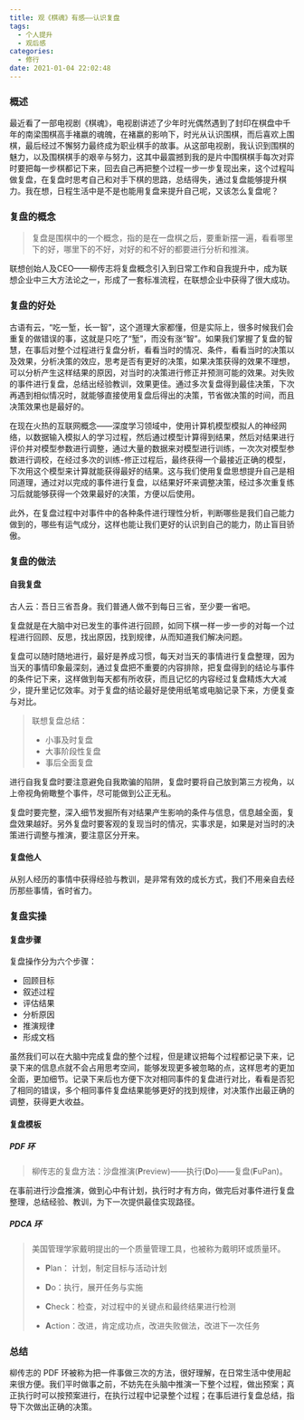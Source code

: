 ```yaml
---
title: 观《棋魂》有感——认识复盘
tags:
  - 个人提升
  - 观后感
categories:
  - 修行
date: 2021-01-04 22:02:48
---
```


### 概述

最近看了一部电视剧《棋魂》，电视剧讲述了少年时光偶然遇到了封印在棋盘中千年的南梁围棋高手褚嬴的魂魄，在褚嬴的影响下，时光从认识围棋，而后喜欢上围棋，最后经过不懈努力最终成为职业棋手的故事。从这部电视剧，我认识到围棋的魅力，以及围棋棋手的艰辛与努力，这其中最震撼到我的是片中围棋棋手每次对弈时要把每一步棋都记下来，回去自己再把整个过程一步一步复现出来，这个过程叫做复盘，在复盘时思考自己和对手下棋的思路，总结得失，通过复盘能够提升棋力。我在想，日程生活中是不是也能用复盘来提升自己呢，又该怎么复盘呢？



### 复盘的概念

> 复盘是围棋中的一个概念，指的是在一盘棋之后，要重新摆一遍，看看哪里下的好，哪里下的不好，对好的和不好的都要进行分析和推演。

联想创始人及CEO——柳传志将复盘概念引入到日常工作和自我提升中，成为联想企业中三大方法论之一，形成了一套标准流程，在联想企业中获得了很大成功。



<!-- more -->



### 复盘的好处

古语有云，“吃一堑，长一智”，这个道理大家都懂，但是实际上，很多时候我们会重复的做错误的事，这就是只吃了“堑”，而没有涨“智”。如果我们掌握了复盘的智慧，在事后对整个过程进行复盘分析，看看当时的情况、条件，看看当时的决策以及效果，分析决策的效应，思考是否有更好的决策，如果决策获得的效果不理想，可以分析产生这样结果的原因，对当时的决策进行修正并预测可能的效果。对失败的事件进行复盘，总结出经验教训，效果更佳。通过多次复盘得到最佳决策，下次再遇到相似情况时，就能够直接使用复盘后得出的决策，节省做决策的时间，而且决策效果也是最好的。

在现在火热的互联网概念——深度学习领域中，使用计算机模型模拟人的神经网络，以数据输入模拟人的学习过程，然后通过模型计算得到结果，然后对结果进行评价并对模型参数进行调整，通过大量的数据来对模型进行训练，一次次对模型参数进行调校，在经过多次的训练-修正过程后，最终获得一个最接近正确的模型，下次用这个模型来计算就能获得最好的结果。这与我们使用复盘思想提升自己是相同道理，通过对以完成的事件进行复盘，以结果好坏来调整决策，经过多次重复练习后就能够获得一个效果最好的决策，方便以后使用。

此外，在复盘过程中对事件中的各种条件进行理性分析，判断哪些是我们自己能力做到的，哪些有运气成分，这样也能让我们更好的认识到自己的能力，防止盲目骄傲。



### 复盘的做法

#### 自我复盘

古人云：吾日三省吾身。我们普通人做不到每日三省，至少要一省吧。

复盘就是在大脑中对已发生的事件进行回顾，如同下棋一样一步一步的对每一个过程进行回顾、反思，找出原因，找到规律，从而知道我们解决问题。

复盘可以随时随地进行，最好是养成习惯，每天对当天的事情进行复盘整理，因为当天的事情印象最深刻，通过复盘把不重要的内容排除，把复盘得到的结论与事件的条件记下来，这样做到每天都有所收获，而且记忆的内容经过复盘精炼大大减少，提升里记忆效率。对于复盘的结论最好是使用纸笔或电脑记录下来，方便复查与对比。

> 联想复盘总结：
>
> - 小事及时复盘
> - 大事阶段性复盘
> - 事后全面复盘

进行自我复盘时要注意避免自我欺骗的陷阱，复盘时要将自己放到第三方视角，以上帝视角俯瞰整个事件，尽可能做到公正无私。

复盘时要完整，深入细节发掘所有对结果产生影响的条件与信息，信息越全面，复盘效果越好。另外复盘时要客观的复现当时的情况，实事求是，如果是对当时的决策进行调整与推演，要注意区分开来。

#### 复盘他人

从别人经历的事情中获得经验与教训，是非常有效的成长方式，我们不用亲自去经历那些事情，省时省力。



### 复盘实操

#### 复盘步骤

复盘操作分为六个步骤：

- 回顾目标
- 叙述过程
- 评估结果
- 分析原因
- 推演规律
- 形成文档

虽然我们可以在大脑中完成复盘的整个过程，但是建议把每个过程都记录下来，记录下来的信息点就不会占用思考空间，能够发现更多被忽略的点，这样思考的更加全面，更加细节。记录下来后也方便下次对相同事件的复盘进行对比，看看是否犯了相同的错误，多个相同事件复盘结果能够更好的找到规律，对决策作出最正确的调整，获得更大收益。

#### 复盘模板

##### PDF 环

> 柳传志的复盘方法：沙盘推演(**P**review)——执行(**D**o)——复盘(**F**uPan)。

在事前进行沙盘推演，做到心中有计划，执行时才有方向，做完后对事件进行复盘整理，总结经验、教训，为下一次提供最佳实现路径。



##### PDCA 环

> 美国管理学家戴明提出的一个质量管理工具，也被称为戴明环或质量环。
>
> - **P**lan： 计划，制定目标与活动计划
>
> - **D**o：执行，展开任务与实施
>
> - **C**heck：检查，对过程中的关键点和最终结果进行检测
>
> - **A**ction：改进，肯定成功点，改进失败做法，改进下一次任务



### 总结

柳传志的 PDF 环被称为把一件事做三次的方法，很好理解，在日常生活中使用起来很方便。我们平时做事之前，不妨先在头脑中推演一下整个过程，做出预案；真正执行时可以按预案进行，在执行过程中记录整个过程；在事后进行复盘总结，指导下次做出正确的决策。